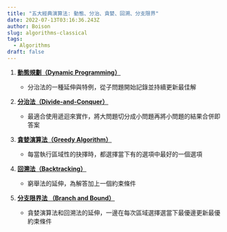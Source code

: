 ```yaml
---
title: "五大經典演算法: 動態、分治、貪婪、回溯、分支限界"
date: 2022-07-13T03:16:36.243Z
author: Boison
slug: algorithms-classical
tags:
  - Algorithms
draft: false
---
```

1. **[動態規劃（Dynamic Programming）](https://boison.tw/2022/07/algorithms-dac-dp/)**

   * 分治法的一種延伸與特例，從子問題開始記錄並持續更新最佳解
2. **[分治法（Divide-and-Conquer）](https://boison.tw/2022/07/algorithms-dac-dp/)**

   * 最適合使用遞迴來實作，將大問題切分成小問題再將小問題的結果合併即答案
3. **[貪婪演算法（Greedy Algorithm）](https://boison.tw/2022/07/algorithms-greedy/)**

   * 每當執行區域性的抉擇時，都選擇當下有的選項中最好的一個選項
4. **[回溯法（Backtracking）](https://boison.tw/2022/07/algorithms-backtracking/)**

   * 窮舉法的延伸，為解答加上一個約束條件
5. **[分支限界法 （Branch and Bound）](https://boison.tw/2022/07/algorithms-bb/)**

   * 貪婪演算法和回溯法的延伸，一邊在每次區域選擇選當下最優邊更新最優約束條件